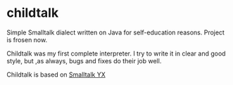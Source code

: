 childtalk
==========

Simple Smalltalk dialect written on Java for self-education reasons.
Project is frosen now.

Childtalk was my first complete interpreter. I try to write it in clear and good style, but
,as always, bugs and fixes do their job well.

Childtalk is based on <a href = 'http://code.google.com/p/syx/'>Smalltalk YX</a>
